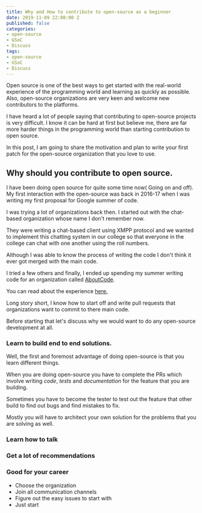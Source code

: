 ```yaml
---
title: Why and How to contribute to open-source as a beginner
date: 2019-11-09 22:08:00 Z
published: false
categories:
- open-source
- GSoC
- Discuss
tags:
- open-source
- GSoC
- Discuss
---
```


Open source is one of the best ways to get started with the real-world experience of the programming world and learning as quickly as possible. Also, open-source organizations are very keen and welcome new contributors to the platforms.

I have heard a lot of people saying that contributing to open-source projects is very difficult. I know it can be hard at first but believe me, there are far more harder things in the programming world than starting contribution to open source.

In this post, I am going to share the motivation and plan to write your first patch for the open-source organization that you love to use.

## Why should you contribute to open source.

I have been doing open source for quite some time now( Going on and off). My first interaction with the open-source was back in 2016-17 when I was writing my first proposal for Google summer of code.

I was trying a lot of organizations back then. I started out with the chat-based organization whose name I don't remember now.

They were writing a chat-based client using XMPP protocol and we wanted to implement this chatting system in our college so that everyone in the college can chat with one another using the roll numbers.

Although I was able to know the process of writing the code I don't think it ever got merged with the main code.

I tried a few others and finally, I ended up spending my summer writing code for an organization called [AboutCode](https://www.nexb.com/).

You can read about the experience [here.](https://singh1114.github.io/blog/gsoc_2017/)

Long story short, I know how to start off and write pull requests that organizations want to commit to there main code.

Before starting that let's discuss why we would want to do any open-source development at all.

### Learn to build end to end solutions.

Well, the first and foremost advantage of doing open-source is that you learn different things.

When you are doing open-source you have to complete the PRs which involve writing *code*, *tests* and *documentation* for the feature that you are building.

Sometimes you have to become the tester to test out the feature that other build to find out bugs and find mistakes to fix.

Mostly you will have to architect your own solution for the problems that you are solving as well. 

### Learn how to talk

### Get a lot of recommendations

### Good for your career



* Choose the organization
* Join all communication channels
* Figure out the easy issues to start with
* Just start
